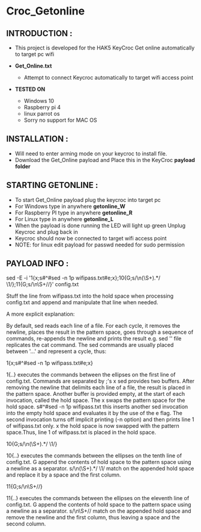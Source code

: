 # Croc_Getonline

## INTRODUCTION :
  - This project is developed for the HAK5 KeyCroc Get online automatically to target pc wifi

* **Get_Online.txt**
  - Attempt to connect Keycroc automatically to target wifi access point

* **TESTED ON**
  - Windows 10
  - Raspberry pi 4
  - linux parrot os
  - Sorry no support for MAC OS

## INSTALLATION :

  - Will need to enter arming mode on your keycroc to install file.
  - Download the Get_Online payload and Place this in the KeyCroc **payload folder**

## STARTING GETONLINE :

   - To start Get_Online payload plug the keycroc into target pc
   - For Windows type in anywhere **getonline_W**
   - For Raspberry PI type in anywhere **getonline_R**
   - For Linux type in anywhere **getonline_L**
   - When the payload is done running the LED will light up green Unplug Keycroc and plug back in
   - Keycroc should now be connected to target wifi access point
   - NOTE: for linux edit payload for passwd needed for sudo permission

## PAYLOAD INFO :

sed -E -i '1{x;s#^#sed -n 1p wifipass.txt#e;x};10{G;s/\n(\S+).*/ \1/};11{G;s/\n\S+//}' config.txt 

Stuff the line from wifipass.txt into the hold space when processing config.txt and append and manipulate that line when needed.

A more explicit explanation:

By default, sed reads each line of a file. For each cycle, it removes the newline, places the result in the pattern space, goes through a sequence of commands, re-appends the newline and prints the result e.g. sed '' file replicates the cat command. The sed commands are usually placed between '...' and represent a cycle, thus:

1{x;s#^#sed -n 1p wifipass.txt#e;x}

1{..} executes the commands between the ellipses on the first line of config.txt. Commands are separated by ;'s
x sed provides two buffers. After removing the newline that delimits each line of a file, the result is placed in the pattern space. Another buffer is provided empty, at the start of each invocation, called the hold space. The x swaps the pattern space for the hold space.
s#^#sed -n 1p wifipass.txt this inserts another sed invocation into the empty hold space and evaluates it by the use of the e flag. The second invocation turns off implicit printing (-n option) and then prints line 1 of wifipass.txt only.
x the hold space is now swapped with the pattern space.Thus, line 1 of wifipass.txt is placed in the hold space.

10{G;s/\n(\S+).*/ \1/}

10{..} executes the commands between the ellipses on the tenth line of config.txt.
G append the contents of hold space to the pattern space using a newline as a separator.
s/\n(\S+).*/ \1/ match on the appended hold space and replace it by a space and the first column.

11{G;s/\n\S+//}

11{..} executes the commands between the ellipses on the eleventh line of config.txt.
G append the contents of hold space to the pattern space using a newline as a separator.
s/\n\S+// match on the appended hold space and remove the newline and the first column, thus leaving a space and the second column. 
